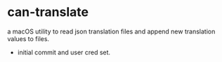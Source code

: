 # can-translate
a macOS utility to read json translation files and append new translation values to files.
- initial commit and user cred set.
